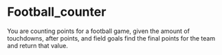 # Football_counter
You are counting points for a football game, given the
amount of touchdowns, after points, and field goals find the
final points for the team and return that value.
